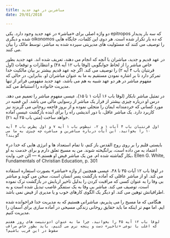 ```yaml
---
title: مباشرین در عهد جدید
date: 29/01/2018

---
```


دو واژه اصلی برای «مباشر» در عهد جدید وجود دارد. یکی epitropos که سه بار پدیدار شده و دیگری oikonomos که ده بار تکرار شده است. هر دوی این کلمات، جایگاه هایی را توصیف می کنند که مسئولیت های مدیریتی سپرده شده به مباشر، توسط مالک را بیان می کنند.

در عهد قدیم و جدید، مباشران با آنچه که انجام می دهند، تعریف شده اند. عهد جدید بطور خاص مباشر را از لحاظ جوابگویی (لوقا باب ۱۲ آیه ۴۸) و انتظارات و توقعات (اول قرنتیان باب ۴ آیه ۲) را توصیف می کند. اگر چه عهد قدیم بیشتر بر بیان مالکیت خدا تمرکز دارد تا بر اشاره نمودن مستقیم به ما به عنوان مباشران او. بنابراین، در حالی که مفهوم مباشر در هر دو عهد شبیه به هم می باشد، عهد جدید مفهومی فراتر از تنها مدیریت خانواده را استنباط می کند.

در تمثیل مباشر نابکار (لوقا باب ۱۶ آیات ۱ تا ۱۵)، عیسی مفهوم مباشر را تعمیم می دهد. درس او درباره چیزی بیشتر از فرار یک مباشر از رسوایی مالی می باشد. این قضیه در مورد کسانی که خردمندانه ایمان را متجلی نموده و از بروز فاجعه روحانی می گریزند نیز کاربرد دارد. یک مباشر عاقل، با دور اندیشی راه را برای آینده بازگشت عیسی آماده خواهد ساخت (متی باب ۲۵ آیه ۲۱).

`اول قرنتیان باب ۴ آیات ۱ و ۲، تیطوس باب ۱ آیه ۷ و اول پطرس باب ۴ آیه ۱۰ را بخوانید. این آیات درباره مباشرین و مباشرت چه چیزی به ما می گویند؟`

«بایستی قلبم را بر روی روح القدس باز کنم، تا تمام استعداد ها و انرژی هایی که خدا در اعتماد به من داده است، برانگیخته شوند. من به مسیح تعلق دارم و برای خدمت به او بکار گماشته شده ام. من یک مباشر فیض او هستم.» — الن جی. وایت، Ellen G. White, Fundamentals of Christian Education, p. 301

در لوقا باب ۱۲ آیات ۳۵ تا ۴۸، عیسی همچنین از واژه «مباشر» بصورت استعاره استفاده می کند. او از مباشر عاقلی که آماده بازگشت پسر انسان است، سخن می گوید و مباشر بی وفا را به عنوان کسی که مراقبت کردن را بدلیل تاخیر اربابش در بازگشت ترک نموده است، توصیف می کند. مباشر بی وفا به یک ستمگر غاصب تبدیل شده است و به اطرافیانش توهین می کند. او دیگر یک الگوی کارهای خوب و یا مدیری از فیض نمی باشد.

هنگامی که ما مسیح را می پذیریم، مباشرانی هستیم که به مدیریت خدا فراخوانده شده ایم. اما مهم تر اینکه ما باید حقایق روحانی زندگی مسیحی در آماده سازی برای آسمان را مدیریت کنیم.

`لوقا باب ۱۲ آیه ۴۵ را بخوانید. چرا ما به عنوان ادونتیست های روز هفتم که اغلب با نوعی «تاخیر» دست و پنجه نرم می کنیم، باید بطور خاص مراقب سقوط در این فریب باشیم؟`